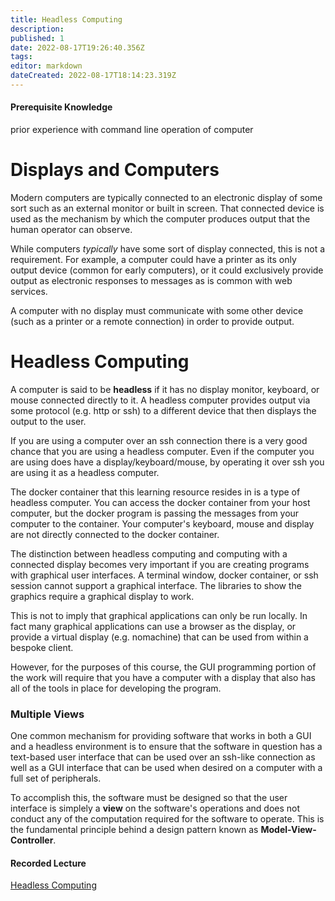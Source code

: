 ```yaml
---
title: Headless Computing
description: 
published: 1
date: 2022-08-17T19:26:40.356Z
tags: 
editor: markdown
dateCreated: 2022-08-17T18:14:23.319Z
---
```


#### Prerequisite Knowledge
prior experience with command line operation of computer 

# Displays and Computers

Modern computers are typically connected to an electronic display of some sort such as an external monitor or built in screen. That connected device is used as the mechanism by which the computer produces output that the human operator can observe.

While computers *typically* have some sort of display connected, this is not a requirement. For example, a computer could have a printer as its only output device (common for early computers), or it could exclusively provide output as electronic responses to messages as is common with web services.

A computer with no display must communicate with some other device (such as a printer or a remote connection) in order to provide output.  

# Headless Computing

A computer is said to be **headless** if it has no display monitor, keyboard, or mouse connected directly to it. A headless computer provides output via some protocol (e.g. http or ssh) to a different device that then displays the output to the user.

If you are using a computer over an ssh connection there is a very good chance that you are using a headless computer.   Even if the computer you are using does have a display/keyboard/mouse, by operating it over ssh you are using it as a headless computer.

The docker container that this learning resource resides in is a type of headless computer. You can access the docker container from your host computer, but the docker program is passing the messages from your computer to the container.  Your computer's keyboard, mouse and display are not directly connected to the docker container.

The distinction between headless computing and computing with a connected display becomes very important if you are creating programs with graphical user interfaces. A terminal window, docker container, or ssh session cannot support a graphical interface. The libraries to show the graphics require a graphical display to work.  

This is not to imply that graphical applications can only be run locally.  In fact many graphical applications can use a browser as the display, or provide a virtual display (e.g. nomachine) that can be used from within a bespoke client.

However, for the purposes of this course, the GUI programming portion of the work will require that you have a computer with a display that also has all of the tools in place for developing the program.   

### Multiple Views
  
One common mechanism for providing software that works in both a GUI and a headless environment is to ensure that the software in question has a text-based user interface that can be used over an ssh-like connection as well as a GUI interface that can be used when desired on a computer with a full set of peripherals.

To accomplish this, the software must be designed so that the user interface is simplely a **view** on the software's operations and does not conduct any of the computation required for the software to operate.  This is the fundamental principle behind a design pattern known as **Model-View-Controller**.


#### Recorded Lecture

[Headless Computing](http://localhost:8000/lectures/inputOutput/HeadlessComputing/)